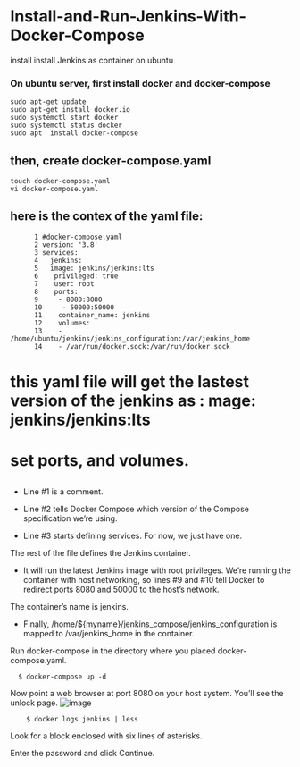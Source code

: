 # Install-and-Run-Jenkins-With-Docker-Compose
install install Jenkins as container on ubuntu

### On ubuntu server, first install docker and docker-compose

    sudo apt-get update
    sudo apt-get install docker.io
    sudo systemctl start docker
    sudo systemctl status docker
    sudo apt  install docker-compose

## then, create docker-compose.yaml 
    
    touch docker-compose.yaml 
    vi docker-compose.yaml 
      
## here is the contex of the yaml file: 

          1 #docker-compose.yaml
          2 version: '3.8'
          3 services:
          4   jenkins:
          5   image: jenkins/jenkins:lts
          6    privileged: true
          7    user: root
          8    ports:
          9     - 8080:8080
          10     - 50000:50000
          11    container_name: jenkins
          12    volumes:
          13    - /home/ubuntu/jenkins/jenkins_configuration:/var/jenkins_home
          14    - /var/run/docker.sock:/var/run/docker.sock

      
 # this yaml file will get the lastest version of the jenkins as : mage: jenkins/jenkins:lts
 # set ports, and volumes. 
 ## 
 
- Line #1 is a comment.

- Line #2 tells Docker Compose which version of the Compose specification we’re using.

- Line #3 starts defining services. For now, we just have one. 

The rest of the file defines the Jenkins container. 

- It will run the latest Jenkins image with root privileges. We’re running the container with host networking, so lines #9 and #10 tell Docker to redirect ports 8080 and 50000 to the host’s network. 

The container’s name is jenkins.

- Finally, /home/${myname}/jenkins_compose/jenkins_configuration is mapped to /var/jenkins_home in the container. 

Run docker-compose in the directory where you placed docker-compose.yaml.

      $ docker-compose up -d
      
  Now point a web browser at port 8080 on your host system. You’ll see the unlock page.
![image](https://user-images.githubusercontent.com/56624571/216549542-58e4a442-c196-4d43-9f8c-25e570f8540b.png)

        $ docker logs jenkins | less

Look for a block enclosed with six lines of asterisks.

Enter the password and click Continue.

